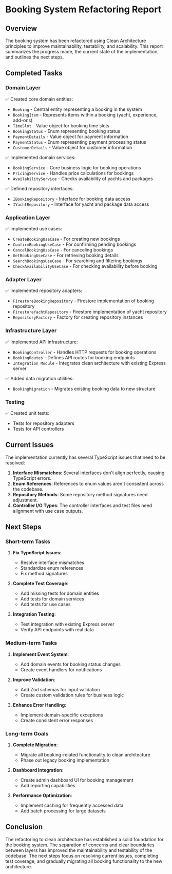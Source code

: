 # Booking System Refactoring Report

## Overview

The booking system has been refactored using Clean Architecture principles to improve maintainability, testability, and scalability. This report summarizes the progress made, the current state of the implementation, and outlines the next steps.

## Completed Tasks

### Domain Layer
✅ Created core domain entities:
- `Booking` - Central entity representing a booking in the system
- `BookingItem` - Represents items within a booking (yacht, experience, add-ons)
- `TimeSlot` - Value object for booking time slots
- `BookingStatus` - Enum representing booking status
- `PaymentDetails` - Value object for payment information
- `PaymentStatus` - Enum representing payment processing status
- `CustomerDetails` - Value object for customer information

✅ Implemented domain services:
- `BookingService` - Core business logic for booking operations
- `PricingService` - Handles price calculations for bookings
- `AvailabilityService` - Checks availability of yachts and packages

✅ Defined repository interfaces:
- `IBookingRepository` - Interface for booking data access
- `IYachtRepository` - Interface for yacht and package data access

### Application Layer
✅ Implemented use cases:
- `CreateBookingUseCase` - For creating new bookings
- `ConfirmBookingUseCase` - For confirming pending bookings
- `CancelBookingUseCase` - For canceling bookings
- `GetBookingUseCase` - For retrieving booking details
- `SearchBookingsUseCase` - For searching and filtering bookings
- `CheckAvailabilityUseCase` - For checking availability before booking

### Adapter Layer
✅ Implemented repository adapters:
- `FirestoreBookingRepository` - Firestore implementation of booking repository
- `FirestoreYachtRepository` - Firestore implementation of yacht repository
- `RepositoryFactory` - Factory for creating repository instances

### Infrastructure Layer
✅ Implemented API infrastructure:
- `BookingController` - Handles HTTP requests for booking operations
- `BookingRoutes` - Defines API routes for booking endpoints
- `Integration Module` - Integrates clean architecture with existing Express server

✅ Added data migration utilities:
- `BookingMigration` - Migrates existing booking data to new structure

### Testing
✅ Created unit tests:
- Tests for repository adapters
- Tests for API controllers

## Current Issues

The implementation currently has several TypeScript issues that need to be resolved:

1. **Interface Mismatches**: Several interfaces don't align perfectly, causing TypeScript errors.
2. **Enum References**: References to enum values aren't consistent across the codebase.
3. **Repository Methods**: Some repository method signatures need adjustment.
4. **Controller I/O Types**: The controller interfaces and test files need alignment with use case outputs.

## Next Steps

### Short-term Tasks
1. **Fix TypeScript Issues**: 
   - Resolve interface mismatches 
   - Standardize enum references
   - Fix method signatures

2. **Complete Test Coverage**:
   - Add missing tests for domain entities
   - Add tests for domain services
   - Add tests for use cases

3. **Integration Testing**:
   - Test integration with existing Express server
   - Verify API endpoints with real data

### Medium-term Tasks
1. **Implement Event System**:
   - Add domain events for booking status changes
   - Create event handlers for notifications

2. **Improve Validation**:
   - Add Zod schemas for input validation
   - Create custom validation rules for business logic

3. **Enhance Error Handling**:
   - Implement domain-specific exceptions
   - Create consistent error responses

### Long-term Goals
1. **Complete Migration**:
   - Migrate all booking-related functionality to clean architecture
   - Phase out legacy booking implementation

2. **Dashboard Integration**:
   - Create admin dashboard UI for booking management
   - Add reporting capabilities

3. **Performance Optimization**:
   - Implement caching for frequently accessed data
   - Add batch processing for large datasets

## Conclusion

The refactoring to clean architecture has established a solid foundation for the booking system. The separation of concerns and clear boundaries between layers has improved the maintainability and testability of the codebase. The next steps focus on resolving current issues, completing test coverage, and gradually migrating all booking functionality to the new architecture.
